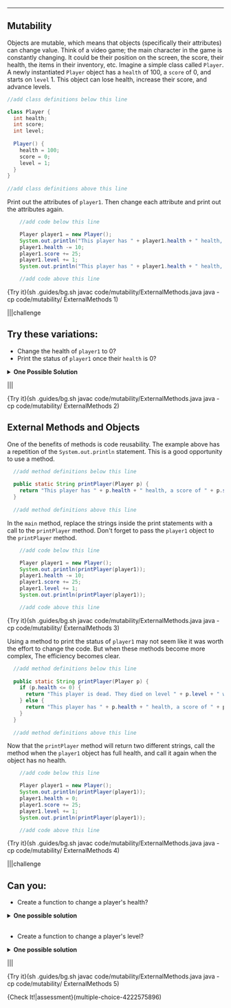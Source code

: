 ----------

## Mutability

Objects are mutable, which means that objects (specifically their attributes) can change value. Think of a video game; the main character in the game is constantly changing. It could be their position on the screen, the score, their health, the items in their inventory, etc. Imagine a simple class called `Player`. A newly instantiated `Player` object has a `health` of 100, a `score` of 0, and starts on `level` 1. This object can lose health, increase their score, and advance levels.

```java
//add class definitions below this line

class Player {
  int health;
  int score;
  int level;
  
  Player() {
    health = 100;
    score = 0;
    level = 1;
  }
}    
 
//add class definitions above this line
```

Print out the attributes of `player1`. Then change each attribute and print out the attributes again.

```java
    //add code below this line

    Player player1 = new Player();
    System.out.println("This player has " + player1.health + " health, a score of " + player1.score + " and is on level " + player1.level + ".");
    player1.health -= 10;
    player1.score += 25;
    player1.level += 1;
    System.out.println("This player has " + player1.health + " health, a score of " + player1.score + " and is on level " + player1.level + ".");

    //add code above this line
```

{Try it}(sh .guides/bg.sh javac code/mutability/ExternalMethods.java java -cp code/mutability/ ExternalMethods 1)

|||challenge
## Try these variations:
* Change the health of `player1` to 0?
* Print the status of `player1` once their `health` is 0?
<details>
  <summary><strong>One Possible Solution</strong></summary>
  
  ```java
  System.out.println("This player is dead. They died on level " + player1.level + " with a score of " + player1.score + ".");
  ```
  
</details>

|||

{Try it}(sh .guides/bg.sh javac code/mutability/ExternalMethods.java java -cp code/mutability/ ExternalMethods 2)

## External Methods and Objects

One of the benefits of methods is code reusability. The example above has a repetition of the `System.out.println` statement. This is a good opportunity to use a method.

```java
  //add method definitions below this line
  
  public static String printPlayer(Player p) {
    return "This player has " + p.health + " health, a score of " + p.score + " and is on level " + p.level + ".";
  }
  
  //add method definitions above this line
```

In the `main` method, replace the strings inside the print statements with a call to the `printPlayer` method. Don't forget to pass the `player1` object to the `printPlayer` method.

```java
    //add code below this line

    Player player1 = new Player();
    System.out.println(printPlayer(player1));
    player1.health -= 10;
    player1.score += 25;
    player1.level += 1;
    System.out.println(printPlayer(player1));

    //add code above this line
```

{Try it}(sh .guides/bg.sh javac code/mutability/ExternalMethods.java java -cp code/mutability/ ExternalMethods 3)

Using a method to print the status of `player1` may not seem like it was worth the effort to change the code. But when these methods become more complex, The efficiency becomes clear.

```java
  //add method definitions below this line
  
  public static String printPlayer(Player p) {
    if (p.health <= 0) {
      return "This player is dead. They died on level " + p.level + " with a score of " + p.score + ".");
    } else {
      return "This player has " + p.health + " health, a score of " + p.score + " and is on level " + p.level + ".";
    }
  }
  
  //add method definitions above this line
```

Now that the `printPlayer` method will return two different strings, call the method when the `player1` object has full health, and call it again when the object has no health.

```java
    //add code below this line

    Player player1 = new Player();
    System.out.println(printPlayer(player1));
    player1.health = 0;
    player1.score += 25;
    player1.level += 1;
    System.out.println(printPlayer(player1));

    //add code above this line
```

{Try it}(sh .guides/bg.sh javac code/mutability/ExternalMethods.java java -cp code/mutability/ ExternalMethods 4)

|||challenge
## Can you:
* Create a function to change a player's health?
<details>
  <summary><strong>One possible solution</strong></summary>
      
  ```java
  public static void changeHealth(Player p, int amount) {
    p.health += amount;
  }
  ```
  
</details><br>

* Create a function to change a player's level?
<details>
  <summary><strong>One possible solution</strong></summary>
  
  ```java
  public static void changeLevel(Player p) {
    p.level += 1;
  }
  ```
  
</details>

|||

{Try it}(sh .guides/bg.sh javac code/mutability/ExternalMethods.java java -cp code/mutability/ ExternalMethods 5)

{Check It!|assessment}(multiple-choice-4222575896)
